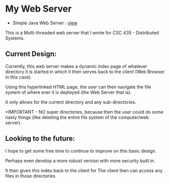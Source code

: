 My Web Server
======================
* Simple Java Web Server : [view](https://github.com/highlanderkev/MyWebServer/blob/master/MyWebServer.java)

This is a Multi-threaded web server that I wrote for CSC 435 - Distributed Systems. 

Current Design:
---------------
Currently, this web server makes a dynamic index page of whatever directory it is started in which it then serves back to the client (Web Browser in this case).

Using this hyperlinked HTML page, the user can then navigate the file system of where ever it is deployed (the Web Server that is). 

It only allows for the current directory and any sub-directories. 

*IMPORTANT - NO super directories, because then the user could do some nasty things (like deleting the entire file system of the computer/web server).

Looking to the future:
----------------------

I hope to get some free time to continue to improve on this basic design. 

Perhaps even develop a more robust version with more security built in. 

  It then gives this index back to the client for  The client then can access any files in those directories.